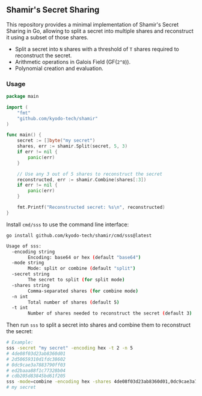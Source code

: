 ## Shamir's Secret Sharing

This repository provides a minimal implementation of Shamir's Secret Sharing in Go, allowing to split a secret into multiple shares and reconstruct it using a subset of those shares.

- Split a secret into `N` shares with a threshold of `T` shares required to reconstruct the secret.
- Arithmetic operations in Galois Field (GF(`2^8`)).
- Polynomial creation and evaluation.

### Usage

```go
package main

import (
	"fmt"
	"github.com/kyodo-tech/shamir"
)

func main() {
	secret := []byte("my secret")
	shares, err := shamir.Split(secret, 5, 3)
	if err != nil {
		panic(err)
	}

	// Use any 3 out of 5 shares to reconstruct the secret
	reconstructed, err := shamir.Combine(shares[:3])
	if err != nil {
		panic(err)
	}

	fmt.Printf("Reconstructed secret: %s\n", reconstructed)
}
```

Install `cmd/sss` to use the command line interface:

	go install github.com/kyodo-tech/shamir/cmd/sss@latest

```sh
Usage of sss:
  -encoding string
        Encoding: base64 or hex (default "base64")
  -mode string
        Mode: split or combine (default "split")
  -secret string
        The secret to split (for split mode)
  -shares string
        Comma-separated shares (for combine mode)
  -n int
        Total number of shares (default 5)
  -t int
        Number of shares needed to reconstruct the secret (default 3)
```

Then run `sss` to split a secret into shares and combine them to reconstruct the secret:

```sh
# Example:
sss -secret "my secret" -encoding hex -t 2 -n 5
# 4de08f03d23ab8360d01
# 2d50659310d1fdc38602
# 0dc9cae3a7883790ff03
# ed2baaa88f1c77328b04
# cdb205d83845bd61f205
sss -mode=combine -encoding hex -shares 4de08f03d23ab8360d01,0dc9cae3a7883790ff03
# my secret
```
